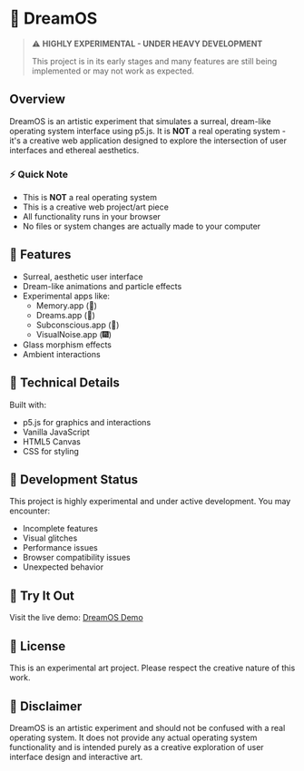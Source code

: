 # 🌸 DreamOS

> ⚠️ **HIGHLY EXPERIMENTAL - UNDER HEAVY DEVELOPMENT**
>
> This project is in its early stages and many features are still being implemented or may not work as expected.

## Overview

DreamOS is an artistic experiment that simulates a surreal, dream-like operating system interface using p5.js. It is **NOT** a real operating system - it's a creative web application designed to explore the intersection of user interfaces and ethereal aesthetics.

### ⚡ Quick Note

- This is **NOT** a real operating system
- This is a creative web project/art piece
- All functionality runs in your browser
- No files or system changes are actually made to your computer

## 🌟 Features

- Surreal, aesthetic user interface
- Dream-like animations and particle effects
- Experimental apps like:
  - Memory.app (💭)
  - Dreams.app (🌙)
  - Subconscious.app (🌌)
  - VisualNoise.app (🎆)
- Glass morphism effects
- Ambient interactions

## 🎨 Technical Details

Built with:
- p5.js for graphics and interactions
- Vanilla JavaScript
- HTML5 Canvas
- CSS for styling

## 🚧 Development Status

This project is highly experimental and under active development. You may encounter:
- Incomplete features
- Visual glitches
- Performance issues
- Browser compatibility issues
- Unexpected behavior

## 🌈 Try It Out

Visit the live demo: [DreamOS Demo](https://dream-os-one.vercel.app/)

## 📝 License

This is an experimental art project. Please respect the creative nature of this work.

## 🎯 Disclaimer

DreamOS is an artistic experiment and should not be confused with a real operating system. It does not provide any actual operating system functionality and is intended purely as a creative exploration of user interface design and interactive art. 